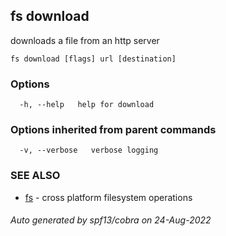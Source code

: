 ## fs download

downloads a file from an http server

```
fs download [flags] url [destination]
```

### Options

```
  -h, --help   help for download
```

### Options inherited from parent commands

```
  -v, --verbose   verbose logging
```

### SEE ALSO

* [fs](fs.md)	 - cross platform filesystem operations

###### Auto generated by spf13/cobra on 24-Aug-2022
